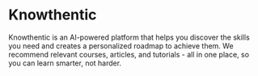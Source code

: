 # Knowthentic
Knowthentic is an AI-powered platform that helps you discover the skills you need and creates a personalized roadmap to achieve them. We recommend relevant courses, articles, and tutorials - all in one place, so you can learn smarter, not harder.

